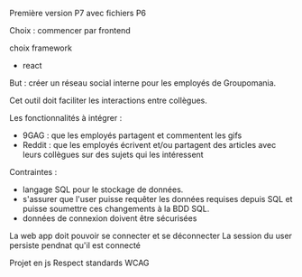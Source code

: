 Première version P7 avec fichiers P6

Choix : commencer par frontend

choix framework
- react

But : créer un réseau social interne pour les employés de Groupomania. 

Cet outil doit faciliter les interactions entre collègues. 

Les fonctionnalités à intégrer :
- 9GAG : que les employés partagent et commentent les gifs
- Reddit : que les employés écrivent et/ou partagent des articles avec leurs collègues sur des sujets qui les intéressent

Contraintes :
- langage SQL pour le stockage de données.
- s'assurer que l'user puisse requêter les données requises depuis SQL et puisse soumettre ces changements à la BDD SQL.
- données de connexion doivent être sécurisées

La web app doit pouvoir se connecter et se déconnecter
La session du user persiste pendnat qu'il est connecté

Projet en js
Respect standards WCAG